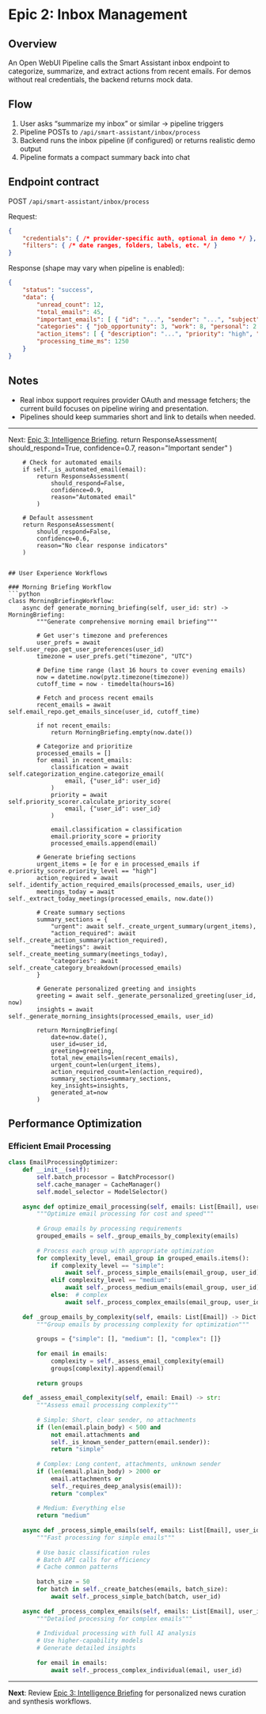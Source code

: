 # Epic 2: Inbox Management

## Overview

An Open WebUI Pipeline calls the Smart Assistant inbox endpoint to categorize, summarize, and extract actions from recent emails. For demos without real credentials, the backend returns mock data.

## Flow

1) User asks “summarize my inbox” or similar → pipeline triggers
2) Pipeline POSTs to `/api/smart-assistant/inbox/process`
3) Backend runs the inbox pipeline (if configured) or returns realistic demo output
4) Pipeline formats a compact summary back into chat

## Endpoint contract

POST `/api/smart-assistant/inbox/process`

Request:
```json
{
    "credentials": { /* provider-specific auth, optional in demo */ },
    "filters": { /* date ranges, folders, labels, etc. */ }
}
```

Response (shape may vary when pipeline is enabled):
```json
{
    "status": "success",
    "data": {
        "unread_count": 12,
        "total_emails": 45,
        "important_emails": [ { "id": "...", "sender": "...", "subject": "...", "urgency": "high", "category": "job_opportunity", "received_at": "...", "preview": "..." } ],
        "categories": { "job_opportunity": 3, "work": 8, "personal": 2 },
        "action_items": [ { "description": "...", "priority": "high", "due_date": "2025-08-02" } ],
        "processing_time_ms": 1250
    }
}
```

## Notes

- Real inbox support requires provider OAuth and message fetchers; the current build focuses on pipeline wiring and presentation.
- Pipelines should keep summaries short and link to details when needed.

---

Next: [Epic 3: Intelligence Briefing](./07-intelligence-briefing.md).
            return ResponseAssessment(
                should_respond=True,
                confidence=0.7,
                reason="Important sender"
            )
        
        # Check for automated emails
        if self._is_automated_email(email):
            return ResponseAssessment(
                should_respond=False,
                confidence=0.9,
                reason="Automated email"
            )
        
        # Default assessment
        return ResponseAssessment(
            should_respond=False,
            confidence=0.6,
            reason="No clear response indicators"
        )
```

## User Experience Workflows

### Morning Briefing Workflow
```python
class MorningBriefingWorkflow:
    async def generate_morning_briefing(self, user_id: str) -> MorningBriefing:
        """Generate comprehensive morning email briefing"""
        
        # Get user's timezone and preferences
        user_prefs = await self.user_repo.get_user_preferences(user_id)
        timezone = user_prefs.get("timezone", "UTC")
        
        # Define time range (last 16 hours to cover evening emails)
        now = datetime.now(pytz.timezone(timezone))
        cutoff_time = now - timedelta(hours=16)
        
        # Fetch and process recent emails
        recent_emails = await self.email_repo.get_emails_since(user_id, cutoff_time)
        
        if not recent_emails:
            return MorningBriefing.empty(now.date())
        
        # Categorize and prioritize
        processed_emails = []
        for email in recent_emails:
            classification = await self.categorization_engine.categorize_email(
                email, {"user_id": user_id}
            )
            priority = await self.priority_scorer.calculate_priority_score(
                email, {"user_id": user_id}
            )
            
            email.classification = classification
            email.priority_score = priority
            processed_emails.append(email)
        
        # Generate briefing sections
        urgent_items = [e for e in processed_emails if e.priority_score.priority_level == "high"]
        action_required = await self._identify_action_required_emails(processed_emails, user_id)
        meetings_today = await self._extract_today_meetings(processed_emails, now.date())
        
        # Create summary sections
        summary_sections = {
            "urgent": await self._create_urgent_summary(urgent_items),
            "action_required": await self._create_action_summary(action_required),
            "meetings": await self._create_meeting_summary(meetings_today),
            "categories": await self._create_category_breakdown(processed_emails)
        }
        
        # Generate personalized greeting and insights
        greeting = await self._generate_personalized_greeting(user_id, now)
        insights = await self._generate_morning_insights(processed_emails, user_id)
        
        return MorningBriefing(
            date=now.date(),
            user_id=user_id,
            greeting=greeting,
            total_new_emails=len(recent_emails),
            urgent_count=len(urgent_items),
            action_required_count=len(action_required),
            summary_sections=summary_sections,
            key_insights=insights,
            generated_at=now
        )
```

## Performance Optimization

### Efficient Email Processing
```python
class EmailProcessingOptimizer:
    def __init__(self):
        self.batch_processor = BatchProcessor()
        self.cache_manager = CacheManager()
        self.model_selector = ModelSelector()
        
    async def optimize_email_processing(self, emails: List[Email], user_id: str):
        """Optimize email processing for cost and speed"""
        
        # Group emails by processing requirements
        grouped_emails = self._group_emails_by_complexity(emails)
        
        # Process each group with appropriate optimization
        for complexity_level, email_group in grouped_emails.items():
            if complexity_level == "simple":
                await self._process_simple_emails(email_group, user_id)
            elif complexity_level == "medium":
                await self._process_medium_emails(email_group, user_id)
            else:  # complex
                await self._process_complex_emails(email_group, user_id)
    
    def _group_emails_by_complexity(self, emails: List[Email]) -> Dict[str, List[Email]]:
        """Group emails by processing complexity for optimization"""
        
        groups = {"simple": [], "medium": [], "complex": []}
        
        for email in emails:
            complexity = self._assess_email_complexity(email)
            groups[complexity].append(email)
        
        return groups
    
    def _assess_email_complexity(self, email: Email) -> str:
        """Assess email processing complexity"""
        
        # Simple: Short, clear sender, no attachments
        if (len(email.plain_body) < 500 and 
            not email.attachments and 
            self._is_known_sender_pattern(email.sender)):
            return "simple"
        
        # Complex: Long content, attachments, unknown sender
        if (len(email.plain_body) > 2000 or 
            email.attachments or 
            self._requires_deep_analysis(email)):
            return "complex"
        
        # Medium: Everything else
        return "medium"
    
    async def _process_simple_emails(self, emails: List[Email], user_id: str):
        """Fast processing for simple emails"""
        
        # Use basic classification rules
        # Batch API calls for efficiency
        # Cache common patterns
        
        batch_size = 50
        for batch in self._create_batches(emails, batch_size):
            await self._process_simple_batch(batch, user_id)
    
    async def _process_complex_emails(self, emails: List[Email], user_id: str):
        """Detailed processing for complex emails"""
        
        # Individual processing with full AI analysis
        # Use higher-capability models
        # Generate detailed insights
        
        for email in emails:
            await self._process_complex_individual(email, user_id)
```

---

**Next**: Review [Epic 3: Intelligence Briefing](./07-intelligence-briefing.md) for personalized news curation and synthesis workflows.

